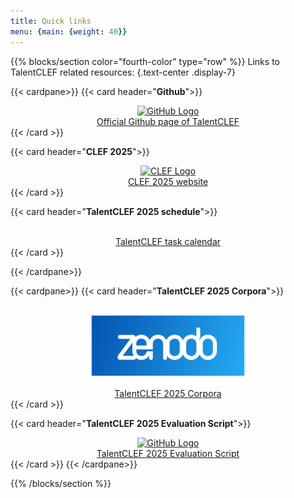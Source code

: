 ```yaml
---
title: Quick links
menu: {main: {weight: 40}}
---
```


{{% blocks/section  color="fourth-color" type="row" %}}
Links to TalentCLEF related resources:
{.text-center .display-7}

<div class="d-flex justify-content-center">

{{< cardpane>}}
{{< card header="**Github**">}}
<div style="text-align:center">
  <a href="https://github.com/TalentCLEF" target="_blank" >
    <img src="github.png" alt="GitHub Logo" style="width: 100px; height: auto;">
    </br>
    Official Github page of TalentCLEF
  </a>
  </div>
{{< /card >}}

{{< card header="**CLEF 2025**">}}
<div style="text-align:center">
 <a href="http://clef2025.clef-initiative.eu/" target="_blank" >
  <img src="clef-logo.png" alt="CLEF Logo" style="width: 100px; height: auto;">
    </br>
    CLEF 2025 website
  </a>
</div>
{{< /card >}}

{{< card header="**TalentCLEF 2025 schedule**">}}
<div style="text-align:center">
 <a href='{{< relref "docs" >}}' target="_blank">
    </br>
    TalentCLEF task calendar
  </a>
</div>
{{< /card >}}

{{< /cardpane>}}

{{< cardpane>}}
{{< card header="**TalentCLEF 2025 Corpora**">}}
<div style="text-align:center">
 <a href='https://doi.org/10.5281/zenodo.14002665' target="_blank">
    <img src="zenodo.png" alt="GitHub Logo" style="width: 300px; height: auto;">
    </br>
    TalentCLEF 2025 Corpora
  </a>
</div>
{{< /card >}}

{{< card header="**TalentCLEF 2025 Evaluation Script**">}}
<div style="text-align:center">
 <a href='https://github.com/TalentCLEF/talentclef25_evaluation_script' target="_blank">
    <img src="github.png" alt="GitHub Logo" style="width: 100px; height: auto;">
    </br>
    TalentCLEF 2025 Evaluation Script
  </a>
</div>
{{< /card >}}
{{< /cardpane>}}

</div>

{{% /blocks/section %}}
